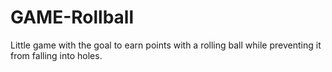 GAME-Rollball
=============

Little game with the goal to earn points with a rolling ball while preventing it from falling into holes.